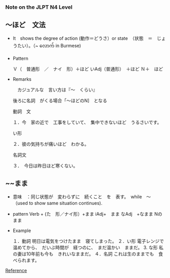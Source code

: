 ### Note on the JLPT N4 Level

##   ～ほど　文法
- It　shows the degree of action (動作＝どうさ）or state　（状態　＝　じょうたい）。（~ လောက် in Burmese) 

* Pattern
  
  Ｖ（　普通形　／　ナイ　形）＋ほど
  いAdj（普通形）　＋ほど
  Ｎ＋　ほど


+ Remarks
    
  　カジュアルな　言い方は『～　くらい』
   
    後ろに名詞　がくる場合「～ほどのN]　となる
  
    動詞　文
    
    １．今　家の近で　工事をしていて、　集中できないほど　うるさいです。
    
    い形　
    
    ２．彼の気持ちが痛いほど　わかる。
    
    名詞文
    
    ３．　今日は昨日ほど寒くない。


## ~~まま
+ 意味　：同じ状態が　変わらずに　続くこと　を　表す。　while　～　（used to show same situation continues).
+ pattern
 Verb + (た　形／ナイ形）+まま
iAdj+　まま
なAdj　+なまま
Nのまま
+ Example

    １．動詞
    明日は電気をつけたまま　寝てしまった。
    ２．い形
    電子レンジで　温めてから、　だいぶ時間が　経つのに、　まだ温かい　ままだ。
    3. な形
    私の妻は10年前も今も　きれいなままだ。
    ４．名詞
    これは生のままでも　食べられます。


[Reference](https://jlptsensei.com/learn-japanese-grammar/%E7%A8%8B-%E3%81%BB%E3%81%A9-hodo-meaning/)
